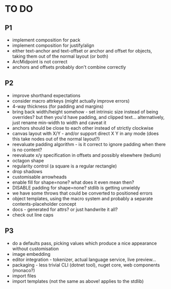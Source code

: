 TO DO
=====

P1
--
* implement composition for pack 
* implement composition for justify/align
* either text-anchor and text-offset or anchor and offset for objects, taking them out of the normal layout (or both)
* ArcMidpoint is not correct
* anchors and offsets probably don't combine correctly

P2
--
* improve shorthand expectations
* consider macro attrkeys (might actually improve errors)
* 4-way thickness (for padding and margins)
* bring back width/height somehow - set intrinsic size instead of being overrides? but then you'd have padding, and clipped text... alternatively, just rename min-width to width and caveat it
* anchors should be close to each other instead of strictly clockwise
* canvas layout with X/Y - and/or support direct X Y in any mode (does this take nodes out of the normal layout?)
* reevaluate padding algorithm - is it correct to ignore padding when there is no content?
* reevaluate x/y specification in offsets and possibly elsewhere (tedium)
* octagon shape
* regularity control (a square is a regular rectangle)
* drop shadows
* customisable arrowheads
* enable fill for shape=none? what does it even mean then?
* DISABLE padding for shape=none? stdlib is getting unwieldy
* we have some throws that could be converted to positioned errors
* object templates, using the macro system and probably a separate contents-placeholder concept
* docs - generated for attrs? or just handwrite it all?
* check out line caps

P3
--
* do a defaults pass, picking values which produce a nice appearance without customisation
* image embedding 
* editor integration - tokenizer, actual language service, live preview...
* packaging - less trivial CLI (dotnet tool), nuget core, web components (monaco?)
* import files
* import templates (not the same as above! applies to the stdlib)